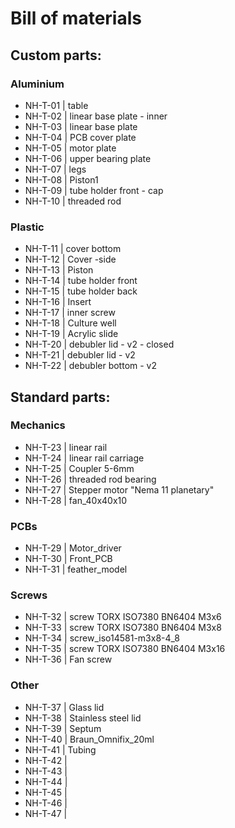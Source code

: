 # Bill of materials

## Custom parts:
### Aluminium
 - NH-T-01 | table
 - NH-T-02	| linear base plate - inner
 - NH-T-03	| linear base plate
 - NH-T-04	| PCB cover plate
 - NH-T-05	| motor plate
 - NH-T-06	| upper bearing plate
 - NH-T-07	| legs
 - NH-T-08	| Piston1
 - NH-T-09	| tube holder front - cap
 - NH-T-10	| threaded rod
 
### Plastic
 - NH-T-11 | cover bottom
 - NH-T-12	| Cover -side
 - NH-T-13	| Piston
 - NH-T-14	| tube holder front
 - NH-T-15	| tube holder back
 - NH-T-16	| Insert
 - NH-T-17	| inner screw
 - NH-T-18	| Culture well
 - NH-T-19	| Acrylic slide
 - NH-T-20	| debubler lid - v2 - closed
 - NH-T-21	| debubler lid - v2
 - NH-T-22	| debubler bottom - v2
 
## Standard parts:
### Mechanics
 - NH-T-23 | linear rail
 - NH-T-24	| linear rail carriage
 - NH-T-25	| Coupler 5-6mm
 - NH-T-26	| threaded rod bearing
 - NH-T-27	| Stepper motor "Nema 11 planetary"
 - NH-T-28	| fan_40x40x10
 
### PCBs
 - NH-T-29	| Motor_driver
 - NH-T-30	| Front_PCB
 - NH-T-31	| feather_model

### Screws
 - NH-T-32	| screw TORX ISO7380 BN6404 M3x6
 - NH-T-33	| screw TORX ISO7380 BN6404 M3x8
 - NH-T-34	| screw_iso14581-m3x8-4_8
 - NH-T-35	| screw TORX ISO7380 BN6404 M3x16
 - NH-T-36	| Fan screw

### Other
 - NH-T-37	| Glass lid
 - NH-T-38	| Stainless steel lid
 - NH-T-39	| Septum
 - NH-T-40	| Braun_Omnifix_20ml
 - NH-T-41 | Tubing
 - NH-T-42	| 
 - NH-T-43 | 
 - NH-T-44	| 
 - NH-T-45 | 
 - NH-T-46	| 
 - NH-T-47 | 
